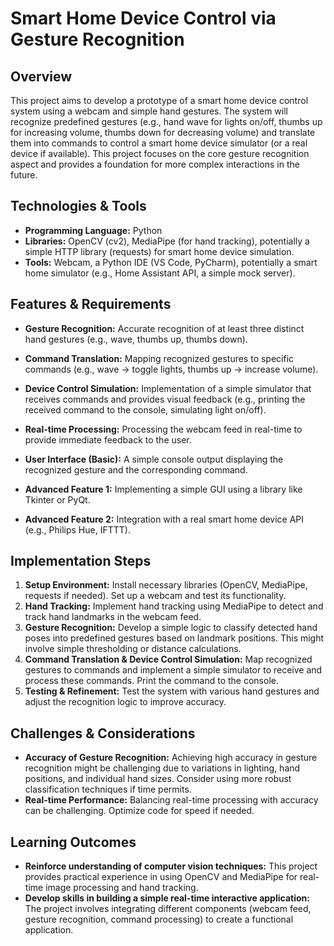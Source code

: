 # Smart Home Device Control via Gesture Recognition

## Overview

This project aims to develop a prototype of a smart home device control system using a webcam and simple hand gestures.  The system will recognize predefined gestures (e.g., hand wave for lights on/off, thumbs up for increasing volume, thumbs down for decreasing volume) and translate them into commands to control a smart home device simulator (or a real device if available). This project focuses on the core gesture recognition aspect and provides a foundation for more complex interactions in the future.

## Technologies & Tools

* **Programming Language:** Python
* **Libraries:** OpenCV (cv2), MediaPipe (for hand tracking), potentially a simple HTTP library (requests) for smart home device simulation.
* **Tools:**  Webcam, a Python IDE (VS Code, PyCharm), potentially a smart home simulator (e.g., Home Assistant API, a simple mock server).


## Features & Requirements

- **Gesture Recognition:**  Accurate recognition of at least three distinct hand gestures (e.g., wave, thumbs up, thumbs down).
- **Command Translation:** Mapping recognized gestures to specific commands (e.g., wave -> toggle lights, thumbs up -> increase volume).
- **Device Control Simulation:**  Implementation of a simple simulator that receives commands and provides visual feedback (e.g., printing the received command to the console, simulating light on/off).
- **Real-time Processing:** Processing the webcam feed in real-time to provide immediate feedback to the user.
- **User Interface (Basic):** A simple console output displaying the recognized gesture and the corresponding command.

- **Advanced Feature 1:** Implementing a simple GUI using a library like Tkinter or PyQt.
- **Advanced Feature 2:** Integration with a real smart home device API (e.g., Philips Hue, IFTTT).


## Implementation Steps

1. **Setup Environment:** Install necessary libraries (OpenCV, MediaPipe, requests if needed). Set up a webcam and test its functionality.
2. **Hand Tracking:** Implement hand tracking using MediaPipe to detect and track hand landmarks in the webcam feed.
3. **Gesture Recognition:**  Develop a simple logic to classify detected hand poses into predefined gestures based on landmark positions.  This might involve simple thresholding or distance calculations.
4. **Command Translation & Device Control Simulation:** Map recognized gestures to commands and implement a simple simulator to receive and process these commands.  Print the command to the console.
5. **Testing & Refinement:** Test the system with various hand gestures and adjust the recognition logic to improve accuracy.


## Challenges & Considerations

- **Accuracy of Gesture Recognition:** Achieving high accuracy in gesture recognition might be challenging due to variations in lighting, hand positions, and individual hand sizes.  Consider using more robust classification techniques if time permits.
- **Real-time Performance:** Balancing real-time processing with accuracy can be challenging.  Optimize code for speed if needed.


## Learning Outcomes

- **Reinforce understanding of computer vision techniques:** This project provides practical experience in using OpenCV and MediaPipe for real-time image processing and hand tracking.
- **Develop skills in building a simple real-time interactive application:**  The project involves integrating different components (webcam feed, gesture recognition, command processing) to create a functional application.

